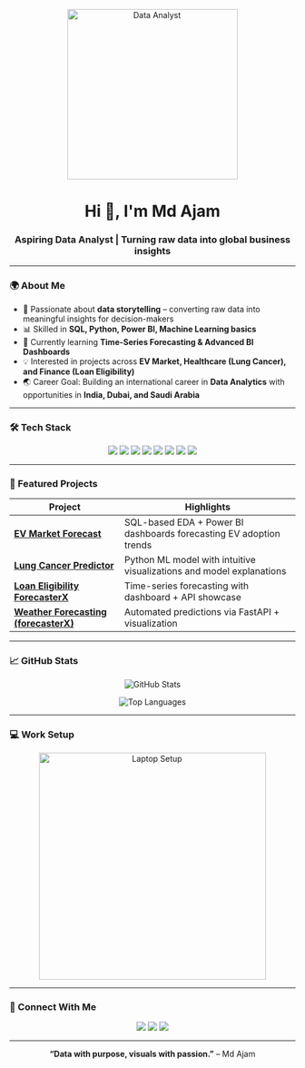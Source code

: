 <!-- Hero Section -->
<p align="center">
  <img src="https://camo.githubusercontent.com/e36c8a07df1fe59109ac7a2619a198258c21e887fc0f800ed05d93d998e78897/68747470733a2f2f626c6f672e696d617274696375732e6f72672f77702d636f6e74656e742f75706c6f6164732f323031392f30352f64616f6e6c696e652e676966" alt="Data Analyst" width="300"/>
</p>

<h1 align="center">Hi 👋, I'm Md Ajam</h1>
<h3 align="center">Aspiring Data Analyst | Turning raw data into global business insights</h3>

---

### 🌍 About Me
- 🔎 Passionate about **data storytelling** – converting raw data into meaningful insights for decision-makers  
- 📊 Skilled in **SQL, Python, Power BI, Machine Learning basics**  
- 🌱 Currently learning **Time-Series Forecasting & Advanced BI Dashboards**  
- 💡 Interested in projects across **EV Market, Healthcare (Lung Cancer), and Finance (Loan Eligibility)**  
- 🌏 Career Goal: Building an international career in **Data Analytics** with opportunities in **India, Dubai, and Saudi Arabia**  

---

### 🛠 Tech Stack
<p align="center">
  <img src="https://img.shields.io/badge/-Python-3670A0?logo=python&logoColor=ffdd54" />
  <img src="https://img.shields.io/badge/-SQL-4479A1?logo=postgresql&logoColor=white" />
  <img src="https://img.shields.io/badge/-Power%20BI-F2C811?logo=power-bi&logoColor=black" />
  <img src="https://img.shields.io/badge/-Pandas-150458?logo=pandas&logoColor=white" />
  <img src="https://img.shields.io/badge/-NumPy-013243?logo=numpy&logoColor=white" />
  <img src="https://img.shields.io/badge/-Matplotlib-003B57?logo=plotly&logoColor=white" />
  <img src="https://img.shields.io/badge/-Seaborn-4c76d1?logo=seaborn&logoColor=white" />
  <img src="https://img.shields.io/badge/-Streamlit-FF4B4B?logo=streamlit&logoColor=white" />
</p>

---

### 🚀 Featured Projects
| Project | Highlights |
|---------|------------|
| [**EV Market Forecast**](https://github.com/MdAjams) | SQL-based EDA + Power BI dashboards forecasting EV adoption trends |
| [**Lung Cancer Predictor**](https://github.com/MdAjams) | Python ML model with intuitive visualizations and model explanations |
| [**Loan Eligibility ForecasterX**](https://github.com/MdAjams/forecasterX) | Time-series forecasting with dashboard + API showcase |
| [**Weather Forecasting (forecasterX)**](https://github.com/MdAjams/forecasterX) | Automated predictions via FastAPI + visualization |

---

### 📈 GitHub Stats
<p align="center">
  <img src="https://github-readme-stats.vercel.app/api?username=MdAjams&show_icons=true&theme=radical" alt="GitHub Stats" />
</p>

<p align="center">
  <img src="https://github-readme-stats.vercel.app/api/top-langs/?username=MdAjams&layout=compact&theme=radical" alt="Top Languages" />
</p>

---

### 💻 Work Setup
<p align="center">
  <img src="https://camo.githubusercontent.com/19287d182818e56ea9fe597a42c15b5d377c79cb3c780285cf6c9176d94bc6bb/68747470733a2f2f6d656469612e67697068792e636f6d2f6d656469612f76312e59326c6b505463354d4749334e6a45784d5455334d324e6b59544978596a68694f5467794d3251314e575a694d5755304f545131597a677a4f4745344d6a67784d5455784d695a6c634431324d563970626e526c636d35686246396e61575a7a583264705a6b6c6b4a6d4e305057632f7167515567674143335066763638377150432f67697068792e676966" alt="Laptop Setup" width="400"/>
</p>

---

### 🤝 Connect With Me
<p align="center">
  <a href="mailto:mdajamansari099@gmail.com"><img src="https://img.shields.io/badge/Email-D14836?logo=gmail&logoColor=white" /></a>
  <a href="https://www.linkedin.com/in/mdajam/"><img src="https://img.shields.io/badge/LinkedIn-0077B5?logo=linkedin&logoColor=white" /></a>
  <a href="https://github.com/MdAjams"><img src="https://img.shields.io/badge/GitHub-100000?logo=github&logoColor=white" /></a>
</p>

---

<p align="center">
  <b>“Data with purpose, visuals with passion.”</b> – Md Ajam
</p>
